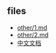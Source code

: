 
## files

* [other/1.md](index.php?md=other/1.md)
* [other/2.md](index.php?md=other/2.md)
* [中文文档](index.php?md=新文档.md)
